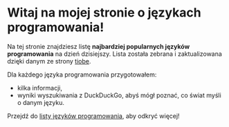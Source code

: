 # Witaj na mojej stronie o językach programowania!

Na tej stronie znajdziesz listę **najbardziej popularnych języków programowania** na dzień dzisiejszy. Lista została zebrana i zaktualizowana dzięki danym ze strony [tiobe](https://www.tiobe.com/tiobe-index/).

Dla każdego języka programowania przygotowałem:
- kilka informacji,
- wyniki wyszukiwania z DuckDuckGo, abyś mógł poznać, co świat myśli o danym języku.

Przejdź do [listy języków programowania](./list.md), aby odkryć więcej!